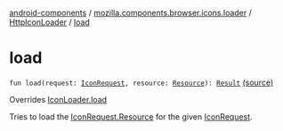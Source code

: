 [android-components](../../index.md) / [mozilla.components.browser.icons.loader](../index.md) / [HttpIconLoader](index.md) / [load](./load.md)

# load

`fun load(request: `[`IconRequest`](../../mozilla.components.browser.icons/-icon-request/index.md)`, resource: `[`Resource`](../../mozilla.components.browser.icons/-icon-request/-resource/index.md)`): `[`Result`](../-icon-loader/-result/index.md) [(source)](https://github.com/mozilla-mobile/android-components/blob/master/components/browser/icons/src/main/java/mozilla/components/browser/icons/loader/HttpIconLoader.kt#L20)

Overrides [IconLoader.load](../-icon-loader/load.md)

Tries to load the [IconRequest.Resource](../../mozilla.components.browser.icons/-icon-request/-resource/index.md) for the given [IconRequest](../../mozilla.components.browser.icons/-icon-request/index.md).

